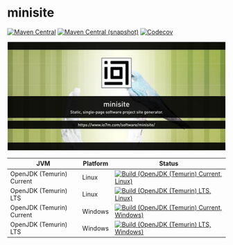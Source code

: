 minisite
===

[![Maven Central](https://img.shields.io/maven-central/v/com.io7m.minisite/com.io7m.minisite.svg?style=flat-square)](http://search.maven.org/#search%7Cga%7C1%7Cg%3A%22com.io7m.minisite%22)
[![Maven Central (snapshot)](https://img.shields.io/nexus/s/com.io7m.minisite/com.io7m.minisite?server=https%3A%2F%2Fs01.oss.sonatype.org&style=flat-square)](https://s01.oss.sonatype.org/content/repositories/snapshots/com/io7m/minisite/)
[![Codecov](https://img.shields.io/codecov/c/github/io7m/minisite.svg?style=flat-square)](https://codecov.io/gh/io7m/minisite)

![com.io7m.minisite](./src/site/resources/minisite.jpg?raw=true)

| JVM | Platform | Status |
|-----|----------|--------|
| OpenJDK (Temurin) Current | Linux | [![Build (OpenJDK (Temurin) Current, Linux)](https://img.shields.io/github/actions/workflow/status/io7m/minisite/main.linux.temurin.current.yml)](https://github.com/io7m/minisite/actions?query=workflow%3Amain.linux.temurin.current)|
| OpenJDK (Temurin) LTS | Linux | [![Build (OpenJDK (Temurin) LTS, Linux)](https://img.shields.io/github/actions/workflow/status/io7m/minisite/main.linux.temurin.lts.yml)](https://github.com/io7m/minisite/actions?query=workflow%3Amain.linux.temurin.lts)|
| OpenJDK (Temurin) Current | Windows | [![Build (OpenJDK (Temurin) Current, Windows)](https://img.shields.io/github/actions/workflow/status/io7m/minisite/main.windows.temurin.current.yml)](https://github.com/io7m/minisite/actions?query=workflow%3Amain.windows.temurin.current)|
| OpenJDK (Temurin) LTS | Windows | [![Build (OpenJDK (Temurin) LTS, Windows)](https://img.shields.io/github/actions/workflow/status/io7m/minisite/main.windows.temurin.lts.yml)](https://github.com/io7m/minisite/actions?query=workflow%3Amain.windows.temurin.lts)|
